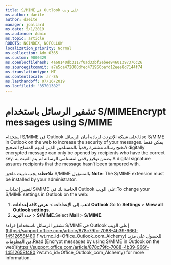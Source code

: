 ```yaml
---
title: S/MIME في Outlook على ويب
ms.author: daeite
author: daeite
manager: joallard
ms.date: 5/1/2019
ms.audience: Admin
ms.topic: article
ROBOTS: NOINDEX, NOFOLLOW
localization_priority: Normal
ms.collection: Adm_O365
ms.custom: 9000329
ms.openlocfilehash: 4a68140db3117f0ad33bf2ebee94601397376c26
ms.sourcegitcommit: a7e5ca472000dfec471950bafd12eee8d7144f74
ms.translationtype: MT
ms.contentlocale: ar-SA
ms.lasthandoff: 07/16/2019
ms.locfileid: "35701382"
---
```

# <a name="encrypt-messages-using-smime"></a><span data-ttu-id="4d5fd-102">تشفير الرسائل باستخدام S/MIME</span><span class="sxs-lookup"><span data-stu-id="4d5fd-102">Encrypt messages using S/MIME</span></span>

<span data-ttu-id="4d5fd-103">استخدام S/MIME في Outlook على شبكة الإنترنت لزيادة أمان الرسائل.</span><span class="sxs-lookup"><span data-stu-id="4d5fd-103">Use S/MIME in Outlook on the web to increase the security of your messages.</span></span> <span data-ttu-id="4d5fd-104">يمكن فقط فتح رسالة مشفرة رقمياً بالمستلمين الذين لديهم المفتاح الصحيح.</span><span class="sxs-lookup"><span data-stu-id="4d5fd-104">A digitally encrypted message can only be opened by recipients who have the correct key.</span></span> <span data-ttu-id="4d5fd-105">يضمن توقيع رقمي لمستلمي الرسالة لم يتم العبث به.</span><span class="sxs-lookup"><span data-stu-id="4d5fd-105">A digital signature assures recipients that the message hasn’t been tampered with.</span></span>

<span data-ttu-id="4d5fd-106">**ملاحظة:** يجب تثبيت ملحق S/MIME بالمسؤول.</span><span class="sxs-lookup"><span data-stu-id="4d5fd-106">**Note:** The S/MIME extension must be installed by your administrator.</span></span>

<span data-ttu-id="4d5fd-107">لتغيير إعدادات S/MIME الخاصة بك في Outlook على الويب:</span><span class="sxs-lookup"><span data-stu-id="4d5fd-107">To change your S/MIME settings in Outlook on the web:</span></span>

1. <span data-ttu-id="4d5fd-108">اذهب إلى **الإعدادات** > **عرض كافة إعدادات Outlook**.</span><span class="sxs-lookup"><span data-stu-id="4d5fd-108">Go to **Settings** > **View all Outlook settings**.</span></span>
2. <span data-ttu-id="4d5fd-109">حدد **البريد** > **S/MIME**.</span><span class="sxs-lookup"><span data-stu-id="4d5fd-109">Select **Mail** > **S/MIME**.</span></span>

<span data-ttu-id="4d5fd-110">قراءة [تشفير الرسائل باستخدام S/MIME في Outlook على الويب] (https://support.office.com/article/878c79fc-7088-4b39-966f-14512658f480 ؟ wt.mc_id=Office_Outlook_com_Alchemy) للحصول على مزيد من المعلومات.</span><span class="sxs-lookup"><span data-stu-id="4d5fd-110">Read [Encrypt messages by using S/MIME in Outlook on the web](https://support.office.com/article/878c79fc-7088-4b39-966f-14512658f480 ?wt.mc_id=Office_Outlook_com_Alchemy) for more information.</span></span>